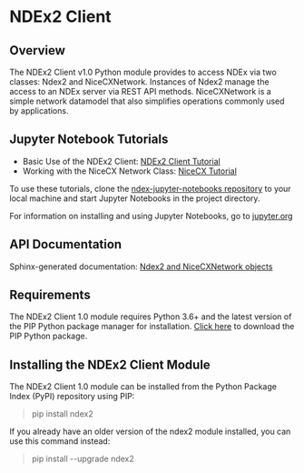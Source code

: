 # **NDEx2 Client**

## **Overview**

The NDEx2 Client v1.0 Python module provides to access NDEx via two classes: Ndex2 and NiceCXNetwork. Instances of Ndex2 manage the access to an NDEx server via REST API methods. NiceCXNetwork is a simple network datamodel that also simplifies operations commonly used by applications.

## **Jupyter Notebook Tutorials**

* Basic Use of the NDEx2 Client: [NDEx2 Client Tutorial](https://github.com/ndexbio/ndex-jupyter-notebooks/blob/master/notebooks/NDEx2%20Client%20v1.0%20Tutorial.ipynb)
* Working with the NiceCX Network Class: [NiceCX Tutorial](https://github.com/ndexbio/ndex-jupyter-notebooks/blob/master/notebooks/NiceCX%20v1.0%20Tutorial.ipynb)

To use these tutorials, clone the [ndex-jupyter-notebooks repository](https://github.com/ndexbio/ndex-jupyter-notebooks) to your local machine and start Jupyter Notebooks in the project directory.

For information on installing and using Jupyter Notebooks, go to [jupyter.org](http://jupyter.org/)

## **API Documentation**

Sphinx-generated documentation: [Ndex2 and NiceCXNetwork objects](http://home.ndexbio.org/ndex2-sphinx/docs/ndex2.html)

## **Requirements**

The NDEx2 Client 1.0 module requires Python 3.6+ and the latest version of the PIP Python package manager for installation. [Click here](https://pypi.python.org/pypi/pip) to download the PIP Python package.

## **Installing the NDEx2 Client Module**

The NDEx2 Client 1.0 module can be installed from the Python Package Index (PyPI) repository using PIP:

> pip install ndex2

If you already have an older version of the ndex2 module installed, you can use this command instead:

> pip install --upgrade ndex2


